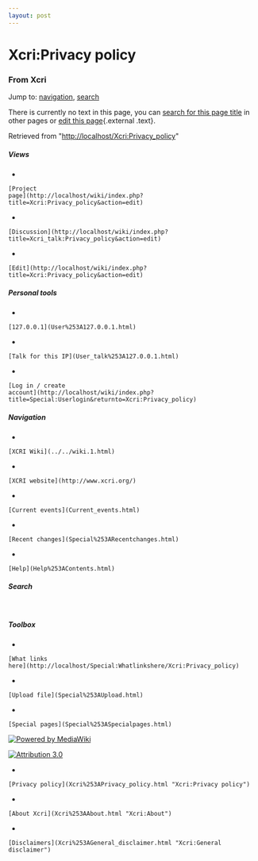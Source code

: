 ```yaml
---
layout: post
---
```


<script>
  (function(i,s,o,g,r,a,m){i['GoogleAnalyticsObject']=r;i[r]=i[r]||function(){
  (i[r].q=i[r].q||[]).push(arguments)},i[r].l=1*new Date();a=s.createElement(o),
  m=s.getElementsByTagName(o)[0];a.async=1;a.src=g;m.parentNode.insertBefore(a,m)
  })(window,document,'script','https://www.google-analytics.com/analytics.js','ga');

  ga('create', 'UA-73710929-3', 'auto');
  ga('send', 'pageview');

</script>







Xcri:Privacy policy 
===================













### From Xcri 







Jump to: [navigation](Xcri%253APrivacy_policy.html#column-one),
[search](Xcri%253APrivacy_policy.html#searchInput)





There is currently no text in this page, you can [search for this page
title](http://localhost/Special:Search/Privacy_policy "Special:Search/Privacy policy")
in other pages or [edit this
page](http://localhost/wiki/index.php?title=Xcri:Privacy_policy&action=edit "http://localhost/wiki/index.php?title=Xcri:Privacy_policy&action=edit"){.external
.text}.





Retrieved from
"[http://localhost/Xcri:Privacy\_policy](Xcri%253APrivacy_policy.html)"

















##### Views



-   

    

    [Project
    page](http://localhost/wiki/index.php?title=Xcri:Privacy_policy&action=edit)
-   

    

    [Discussion](http://localhost/wiki/index.php?title=Xcri_talk:Privacy_policy&action=edit)
-   

    

    [Edit](http://localhost/wiki/index.php?title=Xcri:Privacy_policy&action=edit)







##### Personal tools



-   

    

    [127.0.0.1](User%253A127.0.0.1.html)
-   

    

    [Talk for this IP](User_talk%253A127.0.0.1.html)
-   

    

    [Log in / create
    account](http://localhost/wiki/index.php?title=Special:Userlogin&returnto=Xcri:Privacy_policy)











[](../../wiki.1.html "XCRI Wiki")





##### Navigation



-   

    

    [XCRI Wiki](../../wiki.1.html)
-   

    

    [XCRI website](http://www.xcri.org/)
-   

    

    [Current events](Current_events.html)
-   

    

    [Recent changes](Special%253ARecentchanges.html)
-   

    

    [Help](Help%253AContents.html)







##### Search





 









##### Toolbox



-   

    

    [What links
    here](http://localhost/Special:Whatlinkshere/Xcri:Privacy_policy)
-   

    

    [Upload file](Special%253AUpload.html)
-   

    

    [Special pages](Special%253ASpecialpages.html)















[![Powered by
MediaWiki](../skins/common/images/poweredby_mediawiki_88x31.png)](http://www.mediawiki.org/)





[![Attribution 3.0
](http://i.creativecommons.org/l/by/3.0/88x31.png)](http://creativecommons.org/licenses/by/3.0/)



-   

    

    [Privacy policy](Xcri%253APrivacy_policy.html "Xcri:Privacy policy")
-   

    

    [About Xcri](Xcri%253AAbout.html "Xcri:About")
-   

    

    [Disclaimers](Xcri%253AGeneral_disclaimer.html "Xcri:General disclaimer")




